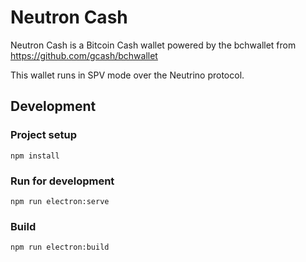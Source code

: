 # Neutron Cash

Neutron Cash is a Bitcoin Cash wallet powered by the bchwallet from https://github.com/gcash/bchwallet

This wallet runs in SPV mode over the Neutrino protocol.

## Development
### Project setup
```
npm install
```

### Run for development
```
npm run electron:serve
```

### Build
```
npm run electron:build
```